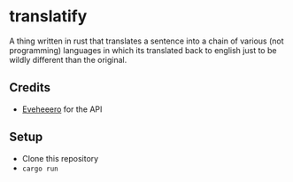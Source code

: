 # translatify
A thing written in rust that translates a sentence into a chain of various (not programming) languages in which its translated back to english just to be wildly different than the original.

## Credits
- [Eveheeero](https://github.com/Eveheeero) for the API

## Setup
 - Clone this repository
 - `cargo run`
